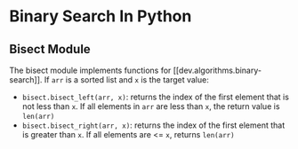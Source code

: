 
# Binary Search In Python

## Bisect Module

The bisect module implements functions for [[dev.algorithms.binary-search]]. If `arr` is a sorted list and `x` is the target value:

- `bisect.bisect_left(arr, x)`: returns the index of the first element that is not less than `x`. If all elements in `arr` are less than `x`, the return value is `len(arr)`
- `bisect.bisect_right(arr, x)`: returns the index of the first element that is greater than `x`. If all elements are <= `x`, returns `len(arr)`
